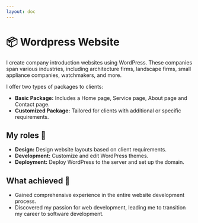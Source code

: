```yaml
---
layout: doc
---
```


# 📦 Wordpress Website

I create company introduction websites using WordPress. These companies span various industries, including architecture firms, landscape firms, small appliance companies, watchmakers, and more.

I offer two types of packages to clients:

- **Basic Package:** Includes a Home page, Service page, About page and Contact page.
- **Customized Package:** Tailored for clients with additional or specific requirements.

## My roles 👷

- **Design:** Design website layouts based on client requirements.
- **Development:** Customize and edit WordPress themes.
- **Deployment:** Deploy WordPress to the server and set up the domain.

## What achieved 🎉

- Gained comprehensive experience in the entire website development process.
- Discovered my passion for web development, leading me to transition my career to software development.
